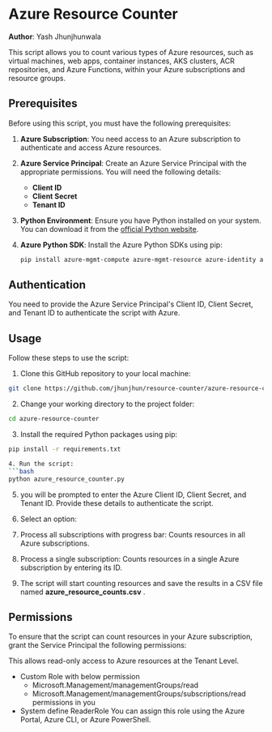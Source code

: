 # Azure Resource Counter

**Author**: Yash Jhunjhunwala

This script allows you to count various types of Azure resources, such as virtual machines, web apps, container instances, AKS clusters, ACR repositories, and Azure Functions, within your Azure subscriptions and resource groups.

## Prerequisites

Before using this script, you must have the following prerequisites:

1. **Azure Subscription**: You need access to an Azure subscription to authenticate and access Azure resources.

2. **Azure Service Principal**: Create an Azure Service Principal with the appropriate permissions. You will need the following details:
   - **Client ID**
   - **Client Secret**
   - **Tenant ID**

3. **Python Environment**: Ensure you have Python installed on your system. You can download it from the [official Python website](https://www.python.org/downloads/).

4. **Azure Python SDK**: Install the Azure Python SDKs using pip:
   ```bash
   pip install azure-mgmt-compute azure-mgmt-resource azure-identity azure-mgmt-web azure-mgmt-containerinstance azure-mgmt-containerservice azure-mgmt-containerregistry tqdm

## Authentication
You need to provide the Azure Service Principal's Client ID, Client Secret, and Tenant ID to authenticate the script with Azure.

## Usage
Follow these steps to use the script:

1. Clone this GitHub repository to your local machine:
```bash
git clone https://github.com/jhunjhun/resource-counter/azure-resource-counter.git
```

2. Change your working directory to the project folder:
```bash
cd azure-resource-counter
```
3. Install the required Python packages using pip:
```bash
pip install -r requirements.txt

4. Run the script:
```bash
python azure_resource_counter.py
```
5. you will be prompted to enter the Azure Client ID, Client Secret, and Tenant ID. Provide these details to authenticate the script.

6. Select an option:
  1. Process all subscriptions with progress bar: Counts resources in all Azure subscriptions.
  2. Process a single subscription: Counts resources in a single Azure subscription by entering its ID.

7. The script will start counting resources and save the results in a CSV file named **azure_resource_counts.csv** .

## Permissions
To ensure that the script can count resources in your Azure subscription, grant the Service Principal the following permissions:

This allows read-only access to Azure resources at the Tenant Level.
- Custom Role with below permission
  - Microsoft.Management/managementGroups/read
  - Microsoft.Management/managementGroups/subscriptions/read permissions in you
- System define ReaderRole
You can assign this role using the Azure Portal, Azure CLI, or Azure PowerShell.

